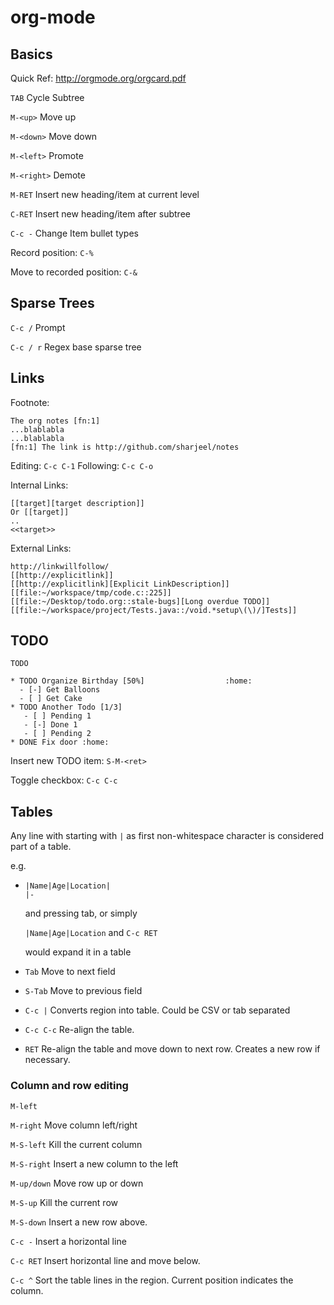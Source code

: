 # org-mode

## Basics

Quick Ref: http://orgmode.org/orgcard.pdf

`TAB` Cycle Subtree

`M-<up>` Move up

`M-<down>` Move down

`M-<left>` Promote

`M-<right>` Demote

`M-RET` Insert new heading/item at current level

`C-RET` Insert new heading/item after subtree

`C-c -` Change Item bullet types

Record position: `C-%`

Move to recorded position: `C-&`


## Sparse Trees

`C-c /` Prompt

`C-c / r` Regex base sparse tree

## Links

Footnote:

```
The org notes [fn:1]
...blablabla
...blablabla
[fn:1] The link is http://github.com/sharjeel/notes
```

Editing: `C-c C-1`
Following: `C-c C-o`

Internal Links:

```
[[target][target description]]
Or [[target]]
..    
<<target>>
```

External Links:

```
http://linkwillfollow/
[[http://explicitlink]]
[[http://explicitlink][Explicit LinkDescription]]
[[file:~/workspace/tmp/code.c::225]]
[[file:~/Desktop/todo.org::stale-bugs][Long overdue TODO]]
[[file:~/workspace/project/Tests.java::/void.*setup\(\)/]Tests]]
```

## TODO

```
TODO

* TODO Organize Birthday [50%]                  :home:
  - [-] Get Balloons 
  - [ ] Get Cake
* TODO Another Todo [1/3]
   - [ ] Pending 1
   - [-] Done 1
   - [ ] Pending 2
* DONE Fix door :home:
```

Insert new TODO item: `S-M-<ret>`

Toggle checkbox: `C-c C-c`


## Tables

Any line with starting with `|` as first non-whitespace character is considered part of a table.

e.g. 

 *  ```
    |Name|Age|Location|
    |-
    ```

	and pressing tab,
    or simply

    ```|Name|Age|Location``` and `C-c RET`
    
    would expand it in a table
    
* `Tab` Move to next field
* `S-Tab` Move to previous field
* `C-c |` Converts region into table. Could be CSV or tab separated
* `C-c C-c` Re-align the table.
* `RET` Re-align the table and move down to next row. Creates a new row if necessary.

### Column and row editing

`M-left`

`M-right`   Move column left/right

`M-S-left`    Kill the current column

`M-S-right`    Insert a new column to the left

`M-up/down`    Move row up or down

`M-S-up`    Kill the current row

`M-S-down`    Insert a new row above.

`C-c -`    Insert a horizontal line

`C-c RET`    Insert horizontal line and move below.

`C-c ^`    Sort the table lines in the region. Current position indicates the column.

